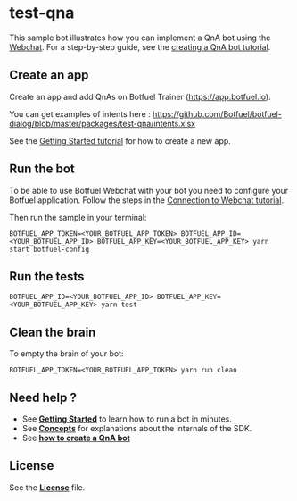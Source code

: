 # test-qna

This sample bot illustrates how you can implement a QnA bot using the [Webchat](https://docs.botfuel.io/webchat/overview). For a step-by-step guide, see the [creating a QnA bot tutorial](https://docs.botfuel.io/platform/tutorials/creating-a-q-a-bot).

## Create an app

Create an app and add QnAs on Botfuel Trainer (https://app.botfuel.io).

You can get examples of intents here : https://github.com/Botfuel/botfuel-dialog/blob/master/packages/test-qna/intents.xlsx

See the [Getting Started tutorial](https://docs.botfuel.io/platform/tutorials/getting-started) for how to create a new app.

## Run the bot

To be able to use Botfuel Webchat with your bot you need to configure your Botfuel application. Follow the steps in the [Connection to Webchat tutorial](https://docs.botfuel.io/platform/tutorials/connecting-to-webchat).

Then run the sample in your terminal:

```shell
BOTFUEL_APP_TOKEN=<YOUR_BOTFUEL_APP_TOKEN> BOTFUEL_APP_ID=<YOUR_BOTFUEL_APP_ID> BOTFUEL_APP_KEY=<YOUR_BOTFUEL_APP_KEY> yarn start botfuel-config
```

## Run the tests

```shell
BOTFUEL_APP_ID=<YOUR_BOTFUEL_APP_ID> BOTFUEL_APP_KEY=<YOUR_BOTFUEL_APP_KEY> yarn test
```

## Clean the brain

To empty the brain of your bot:

```shell
BOTFUEL_APP_TOKEN=<YOUR_BOTFUEL_APP_TOKEN> yarn run clean
```

## Need help ?

* See [**Getting Started**](https://docs.botfuel.io/platform/tutorials/getting-started) to learn how to run a bot in minutes.
* See [**Concepts**](https://docs.botfuel.io/platform/concepts) for explanations about the internals of the SDK.
* See [**how to create a QnA bot**](https://docs.botfuel.io/platform/tutorials/creating-a-q-a-bot)

## License

See the [**License**](LICENSE.md) file.
